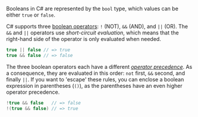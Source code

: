 Booleans in C# are represented by the `bool` type, which values can be either `true` or `false`.

C# supports three [boolean operators][operators]: `!` (NOT), `&&` (AND), and `||` (OR). The `&&` and `||` operators use _short-circuit evaluation_, which means that the right-hand side of the operator is only evaluated when needed.

```csharp
true || false // => true
true && false // => false
```

The three boolean operators each have a different [_operator precedence_][precedence]. As a consequence, they are evaluated in this order: `not` first, `&&` second, and finally `||`. If you want to 'escape' these rules, you can enclose a boolean expression in parentheses (`()`), as the parentheses have an even higher operator precedence.

```csharp
!true && false   // => false
!(true && false) // => true
```

[operators]: https://docs.microsoft.com/en-us/dotnet/csharp/language-reference/operators/boolean-logical-operators
[precedence]: https://docs.microsoft.com/en-us/dotnet/csharp/language-reference/operators/boolean-logical-operators#operator-precedence
